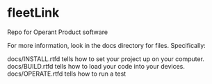 # fleetLink
Repo for Operant Product software

For more information, look in the docs directory for files.  Specifically:

docs/INSTALL.rtfd tells how to set your project up on your computer.
docs/BUILD.rtfd tells how to load your code into your devices.
docs/OPERATE.rtfd tells how to run a test
